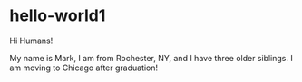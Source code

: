 # hello-world1

Hi Humans!

My name is Mark, I am from Rochester, NY, and I have three older siblings.
I am moving to Chicago after graduation!
